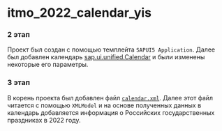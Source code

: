 # itmo_2022_calendar_yis

### 2 этап
Проект был создан с помощью темплейта `SAPUI5 Application`. Далее был добавлен календарь [sap.ui.unified.Calendar](https://sapui5.hana.ondemand.com/#/entity/sap.ui.unified.Calendar) и были изменены некоторые его параметры.

### 3 этап
В корень проекта был добавлен файл [`calendar.xml`](http://xmlcalendar.ru/data/ru/2022/calendar.xml). Далее этот файл читается с помощью `XMLModel` и на основе полученных данных в календарь добавляется информация о Российских государственных праздниках в 2022 году.
